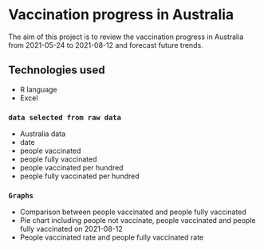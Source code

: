 # Vaccination progress in Australia

The aim of this project is to review the vaccination progress in Australia from 2021-05-24 to 2021-08-12 and forecast future trends. 

## Technologies used

* R language
* Excel

### `data selected from raw data`

* Australia data
* date
* people vaccinated
* people fully vaccinated
* people vaccinated per hundred
* people fully vaccinated per hundred

### `Graphs`

* Comparison between people vaccinated and people fully vaccinated
* Pie chart including people not vaccinate, people vaccinated and people fully vaccinated on 2021-08-12
* People vaccinated rate and people fully vaccinated rate


